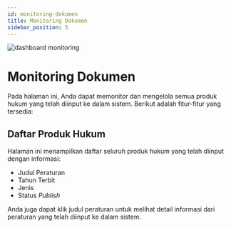```yaml
---
id: monitoring-dokumen
title: Monitoring Dokumen
sidebar_position: 5
---
```


![dashboard monitoring](/img/dashboard-monitoring.png)

# Monitoring Dokumen

Pada halaman ini, Anda dapat memonitor dan mengelola semua produk hukum yang telah diinput ke dalam sistem. Berikut adalah fitur-fitur yang tersedia:

## Daftar Produk Hukum

Halaman ini menampilkan daftar seluruh produk hukum yang telah diinput dengan informasi:

- Judul Peraturan
- Tahun Terbit
- Jenis
- Status _Publish_

Anda juga dapat klik judul peraturan untuk melihat detail informasi dari peraturan yang telah diinput ke dalam sistem.
